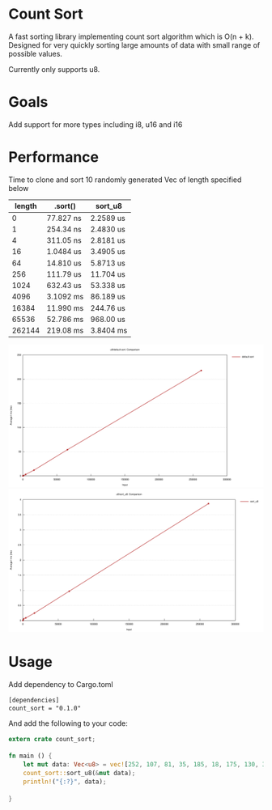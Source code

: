 # Count Sort

A fast sorting library implementing count sort algorithm which is O(n + k). Designed for very quickly sorting large amounts of data with small range of possible values.

Currently only supports u8.

# Goals

Add support for more types including i8, u16 and i16

# Performance

Time to clone and sort 10 randomly generated Vec<u8> of length specified below

| length | .sort()   | sort_u8   |
|--------|-----------|-----------|
| 0      | 77.827 ns | 2.2589 us |
| 1      | 254.34 ns | 2.4830 us |
| 4      | 311.05 ns | 2.8181 us |
| 16     | 1.0484 us | 3.4905 us |
| 64     | 14.810 us | 5.8713 us |
| 256    | 111.79 us | 11.704 us |
| 1024   | 632.43 us | 53.338 us |
| 4096   | 3.1092 ms | 86.189 us |
| 16384  | 11.990 ms | 244.76 us |
| 65536  | 52.786 ms | 968.00 us |
| 262144 | 219.08 ms | 3.8404 ms |

![Default Sort](benches/default_sort_report.svg)
![count_sort::sort_u8](benches/sort_u8_report.svg)

# Usage

Add dependency to Cargo.toml
```
[dependencies]
count_sort = "0.1.0"
```

And add the following to your code:

```rust
extern crate count_sort;

fn main () {
	let mut data: Vec<u8> = vec![252, 107, 81, 35, 185, 18, 175, 130, 37, 166];
	count_sort::sort_u8(&mut data);
	println!("{:?}", data);

}
```
